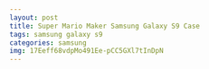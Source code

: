 ```yaml
---
layout: post
title: Super Mario Maker Samsung Galaxy S9 Case
tags: samsung galaxy s9
categories: samsung
img: 17Eeff68vdpMo491Ee-pCC5GXl7tInDpN
---
```

